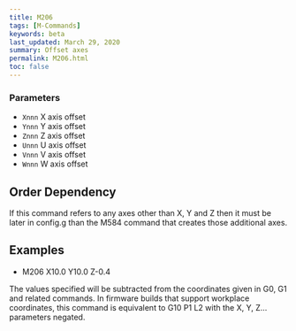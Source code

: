 ```yaml
---
title: M206
tags: [M-Commands] 
keywords: beta 
last_updated: March 29, 2020 
summary: Offset axes 
permalink: M206.html
toc: false 
---
```



### Parameters

* `Xnnn` X axis offset
* `Ynnn` Y axis offset
* `Znnn` Z axis offset
* `Unnn` U axis offset
* `Vnnn` V axis offset
* `Wnnn` W axis offset

## Order Dependency

If this command refers to any axes other than X, Y and Z then it must be later in config.g than the M584 command that creates those additional axes.

## Examples

* M206 X10.0 Y10.0 Z-0.4

The values specified will be subtracted from the coordinates given in G0, G1 and related commands. In firmware builds that support workplace coordinates,  this command is equivalent to G10 P1 L2 with the X, Y, Z... parameters negated.

